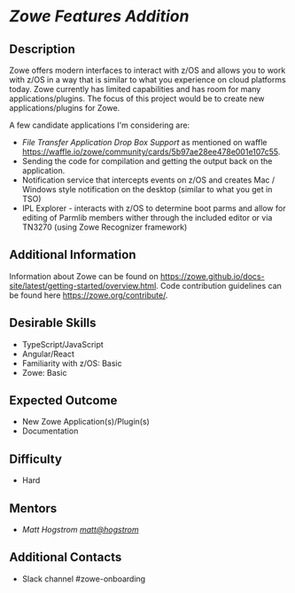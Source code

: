 
# *Zowe Features Addition*

## Description
Zowe offers modern interfaces to interact with z/OS and allows you to work with z/OS in a way that is similar to what you experience on cloud platforms today. Zowe currently has limited capabilities and has room for many applications/plugins. The focus of this project would be to create new applications/plugins for Zowe.  

A few candidate applications I'm considering are:

* *File Transfer Application Drop Box Support* as mentioned on waffle https://waffle.io/zowe/community/cards/5b97ae28ee478e001e107c55.   
* Sending the code for compilation and getting the output back on the application.   
* Notification service that intercepts events on z/OS and creates Mac / Windows style notification on the desktop (similar to what you get in TSO)  
* IPL Explorer - interacts with z/OS to determine boot parms and allow for editing of Parmlib members wither through the included editor or via TN3270 (using Zowe Recognizer framework)

## Additional Information
Information about Zowe can be found on https://zowe.github.io/docs-site/latest/getting-started/overview.html. Code contribution guidelines can be found here https://zowe.org/contribute/. 


## Desirable Skills
* TypeScript/JavaScript
* Angular/React
* Familiarity with z/OS: Basic  
* Zowe: Basic  


## Expected Outcome
* New Zowe Application(s)/Plugin(s)
* Documentation

## Difficulty
* Hard

## Mentors
  * *Matt Hogstrom <matt@hogstrom>*


## Additional Contacts
* Slack channel #zowe-onboarding
